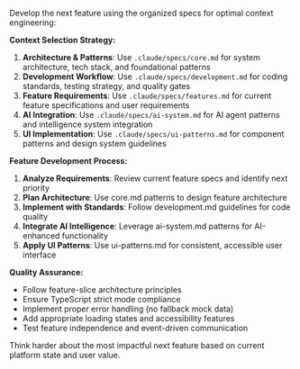 Develop the next feature using the organized specs for optimal context engineering:

**Context Selection Strategy:**
1. **Architecture & Patterns**: Use `.claude/specs/core.md` for system architecture, tech stack, and foundational patterns
2. **Development Workflow**: Use `.claude/specs/development.md` for coding standards, testing strategy, and quality gates
3. **Feature Requirements**: Use `.claude/specs/features.md` for current feature specifications and user requirements
4. **AI Integration**: Use `.claude/specs/ai-system.md` for AI agent patterns and intelligence system integration
5. **UI Implementation**: Use `.claude/specs/ui-patterns.md` for component patterns and design system guidelines

**Feature Development Process:**
1. **Analyze Requirements**: Review current feature specs and identify next priority
2. **Plan Architecture**: Use core.md patterns to design feature architecture
3. **Implement with Standards**: Follow development.md guidelines for code quality
4. **Integrate AI Intelligence**: Leverage ai-system.md patterns for AI-enhanced functionality  
5. **Apply UI Patterns**: Use ui-patterns.md for consistent, accessible user interface

**Quality Assurance:**
- Follow feature-slice architecture principles
- Ensure TypeScript strict mode compliance
- Implement proper error handling (no fallback mock data)
- Add appropriate loading states and accessibility features
- Test feature independence and event-driven communication

Think harder about the most impactful next feature based on current platform state and user value.